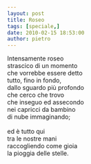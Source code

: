 ```yaml
---
layout: post
title: Roseo
tags: [speciale,]
date: 2010-02-15 18:53:00
author: pietro
---
```

Intensamente roseo<br/>strascico di un momento<br/>che vorrebbe essere detto<br/>tutto, fino in fondo,<br/>dallo sguardo più profondo<br/>che cerco che trovo<br/>che inseguo ed assecondo<br/>nei capricci da bambino<br/>di nube immaginando;<br/><br/>ed è tutto qui<br/>tra le nostre mani<br/>raccogliendo come gioia<br/>la pioggia delle stelle.
